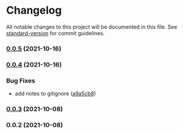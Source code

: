 # Changelog

All notable changes to this project will be documented in this file. See [standard-version](https://github.com/conventional-changelog/standard-version) for commit guidelines.

### [0.0.5](https://github.com/mf3rnol/dynamic-forward-proxy/compare/v0.0.4...v0.0.5) (2021-10-16)

### [0.0.4](https://github.com/mf3rnol/dynamic-forward-proxy/compare/v0.0.3...v0.0.4) (2021-10-16)


### Bug Fixes

* add notes to gitignore ([a9a5cb8](https://github.com/mf3rnol/dynamic-forward-proxy/commit/a9a5cb82a09b469e2de11292f2fd262359fb1816))

### [0.0.3](https://github.com/mf3rnol/proxy-evaluator/compare/v0.0.2...v0.0.3) (2021-10-08)

### 0.0.2 (2021-10-08)
